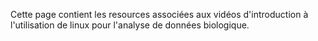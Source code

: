 Cette page contient les resources associées aux vidéos d'introduction à l'utilisation de linux pour l'analyse de données biologique. 
